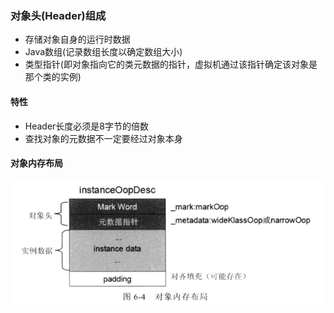### 对象头\(Header\)组成

* 存储对象自身的运行时数据
* Java数组\(记录数组长度以确定数组大小\)
* 类型指针\(即对象指向它的类元数据的指针，虚拟机通过该指针确定该对象是那个类的实例\)

#### 特性

* Header长度必须是8字节的倍数
* 查找对象的元数据不一定要经过对象本身

#### 对象内存布局
![](/assets/201708042203.png)

